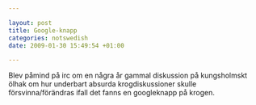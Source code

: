 ```yaml
--- 

layout: post
title: Google-knapp 
categories: notswedish
date: 2009-01-30 15:49:54 +01:00 

---
```


Blev påmind på irc om en några år gammal diskussion på kungsholmskt ölhak om hur underbart absurda krogdiskussioner skulle försvinna/förändras ifall det fanns en googleknapp på krogen. 